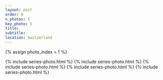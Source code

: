 ```yaml
---
layout: post
order: 0
n_photos: 5
key_photo: 5
title: 
subtitle: 
location: Switzerland
---
```


{% assign photo_index = 1 %}

{% include series-photo.html %}
{% include series-photo.html %}
{% include series-photo.html %}
{% include series-photo.html %}
{% include series-photo.html %}
